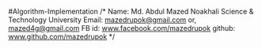    #Algorithm-Implementation
/*
   Name:  Md. Abdul Mazed
   Noakhali Science & Technology University
   Email:  mazedrupok@gmail.com
           or, mazed4g@gmail.com
   FB id:  www.facebook.com/mazedrupok
   github: www.github.com/mazedrupok
*/
